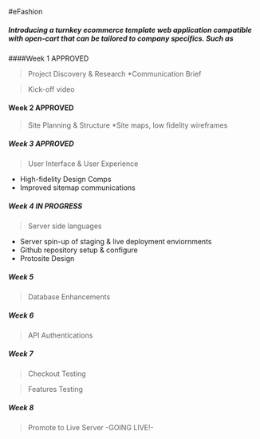 #eFashion

##### Introducing a turnkey ecommerce template web application compatible with open-cart that can be tailored to company specifics. Such as 

####Week 1 APPROVED
> Project Discovery & Research
*Communication Brief

> Kick-off video



#### Week 2  APPROVED
> Site Planning & Structure
*Site maps, low fidelity wireframes


##### Week 3 APPROVED
> User Interface & User Experience
* High-fidelity Design Comps
* Improved sitemap communications


##### Week 4 IN PROGRESS
>Server side languages
* Server spin-up of staging & live deployment enviornments
* Github repository setup & configure
* Protosite Design

##### Week 5
>Database Enhancements

##### Week 6
>API Authentications

##### Week 7
>Checkout Testing

>Features Testing

##### Week 8
>Promote to Live Server -GOING LIVE!-